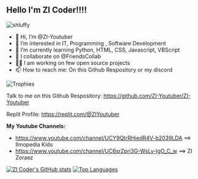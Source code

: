 ## Hello I'm ZI Coder!!!!

<p align="left"> <img src="https://komarev.com/ghpvc/?username=ZI-Youtuber&label=Profile%20views&color=0e75b6&style=flat" alt="shluffy" /> </p>


- 👋 Hi, I’m @ZI-Youtuber
- 👀 I’m interested in IT, Programming , Software Development
- 🌱 I’m currently learning Python, HTML, CSS, Javascript, VBScript
- 💞️ I collaborate on @FriendsCollab
- 👨‍💼 I am working on few open source projects 
- 📫 How to reach me: On this Github Respository or my discord

![Trophies](https://github-profile-trophy.vercel.app/?username=ZI-Youtuber&theme=radical)

Talk to me on this Github Respository: https://github.com/ZI-Youtuber/ZI-Youtuber

Replit Profile: https://replit.com/@ZIYoutuber


**My Youtube Channels:**

- https://www.youtube.com/channel/UCY9QtrRHiedR4V-b2039LDA  ==> Ilmopedia Kids
- https://www.youtube.com/channel/UC6srZpri3G-WsLy-lgO_C_w ==> ZI Zoraez

[![ZI Coder's GitHub stats](https://github-readme-stats.vercel.app/api?username=ZI-Youtuber&count_private=true&show_icons=true&theme=algolia&border_radius=15px&include_all_commits=true)](https://github.com/ZI-Youtuber/)
[![Top Languages](https://github-readme-stats.vercel.app/api/top-langs/?username=ZI-Youtuber&langs_count=10&count_private=true&show_icons=true&theme=algolia&border_radius=15px&include_all_commits=true&layout=compact)](https://github.com/ZI-Youtuber?tab=repositories)













<!---
ZI-Youtuber/ZI-Youtuber is a ✨ special ✨ repository because its `README.md` (this file) appears on your GitHub profile.
You can click the Preview link to take a look at your changes.
---
